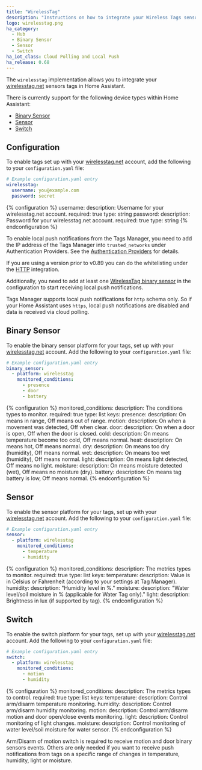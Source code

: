 ```yaml
---
title: "WirelessTag"
description: "Instructions on how to integrate your Wireless Tags sensors within Home Assistant."
logo: wirelesstag.png
ha_category:
  - Hub
  - Binary Sensor
  - Sensor
  - Switch
ha_iot_class: Cloud Polling and Local Push
ha_release: 0.68
---
```


The `wirelesstag` implementation allows you to integrate your [wirelesstag.net](http://wirelesstag.net) sensors tags in Home Assistant.

There is currently support for the following device types within Home Assistant:

- [Binary Sensor](#binary-sensor)
- [Sensor](#sensor)
- [Switch](#switch)

## Configuration

To enable tags set up with your [wirelesstag.net](http://wirelesstag.net) account, add the following to your `configuration.yaml` file:

```yaml
# Example configuration.yaml entry
wirelesstag:
  username: you@example.com
  password: secret
```

{% configuration %}
username:
  description: Username for your wirelesstag.net account.
  required: true
  type: string
password:
  description: Password for your wirelesstag.net account.
  required: true
  type: string
{% endconfiguration %}

<div class='note'>

To enable local push notifications from the Tags Manager, you need to add the IP address of the Tags Manager into `trusted_networks` under Authentication Providers. See the [Authentication Providers](https://www.home-assistant.io/docs/authentication/providers/#trusted-networks) for details.
 
If you are using a version prior to v0.89 you can do the whitelisting under the [HTTP](/integrations/http) integration.
  
Additionally, you need to add at least one [WirelessTag binary sensor](#binary-sensor) in the configuration to start receiving local push notifications.

</div>

<div class='note warning'>

Tags Manager supports local push notifications for `http` schema only. So if your Home Assistant uses `https`, local push notifications are disabled and data is received via cloud polling.

</div>

## Binary Sensor

To enable the binary sensor platform for your tags, set up with your [wirelesstag.net](http://wirelesstag.net) account. Add the following to your `configuration.yaml` file:

```yaml
# Example configuration.yaml entry
binary_sensor:
  - platform: wirelesstag
    monitored_conditions:
      - presence
      - door
      - battery
```

{% configuration %}
monitored_conditions:
  description: The conditions types to monitor.
  required: true
  type: list
  keys:
    presence:
      description: On means in range, Off means out of range.
    motion:
      description: On when a movement was detected, Off when clear.
    door:
      description: On when a door is open, Off when the door is closed.
    cold:
      description: On means temperature become too cold, Off means normal.
    heat:
      description: On means hot, Off means normal.
    dry:
      description: On means too dry (humidity), Off means normal.
    wet:
      description: On means too wet (humidity), Off means normal.
    light:
      description: On means light detected, Off means no light.
    moisture:
      description: On means moisture detected (wet), Off means no moisture (dry).
    battery:
      description: On means tag battery is low, Off means normal.
{% endconfiguration %}

## Sensor

To enable the sensor platform for your tags, set up with your [wirelesstag.net](http://wirelesstag.net) account. Add the following to your `configuration.yaml` file:

```yaml
# Example configuration.yaml entry
sensor:
  - platform: wirelesstag
    monitored_conditions:
      - temperature
      - humidity
```

{% configuration %}
monitored_conditions:
  description: The metrics types to monitor.
  required: true
  type: list
  keys:
    temperature:
      description: Value is in Celsius or Fahrenheit (according to your settings at Tag Manager).
    humidity:
      description: "Humidity level in %."
    moisture:
      description: "Water level/soil moisture in % (applicable for Water Tag only)."
    light:
      description: Brightness in lux (if supported by tag).
{% endconfiguration %}

## Switch

To enable the switch platform for your tags, set up with your [wirelesstag.net](http://wirelesstag.net) account. Add the following to your `configuration.yaml` file:

```yaml
# Example configuration.yaml entry
switch:
  - platform: wirelesstag
    monitored_conditions:
      - motion
      - humidity
```

{% configuration %}
monitored_conditions:
  description: The metrics types to control.
  required: true
  type: list
  keys:
    temperature:
      description: Control arm/disarm temperature monitoring.
    humidity:
      description: Control arm/disarm humidity monitoring.
    motion:
      description: Control arm/disarm motion and door open/close events monitoring.
    light:
      description: Control monitoring of light changes.
    moisture:
      description: Control monitoring of water level/soil moisture for water sensor.
{% endconfiguration %}

Arm/Disarm of motion switch is required to receive motion and door binary sensors events.
Others are only needed if you want to receive push notifications from tags on a specific range of changes in temperature, humidity, light or moisture.
